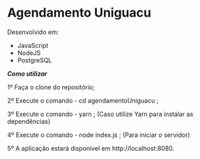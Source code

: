 # Agendamento Uniguacu

Desenvolvido em:
- JavaScript
- NodeJS
- PostgreSQL

***Como utilizar***

1º Faça o clone do repositório;

2º Execute o comando - cd agendamentoUniguacu ;

3º Execute o comando - yarn ; (Caso utilize Yarn para instalar as dependências)

4º Execute o comando - node index.js ; (Para iniciar o servidor)

5º A aplicação estará disponível em http://localhost:8080.
